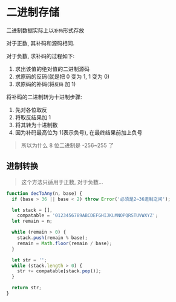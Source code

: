 # 二进制存储

二进制数据实际上以`补码`形式存放

对于正数, 其补码和源码相同.

对于负数, 求补码的过程如下:

1. 求出该值的绝对值的二进制源码
2. 求原码的反码(就是把 0 变为 1, 1 变为 0)
3. 求原码的补码(将`反码` 加 1)

将补码的二进制转为十进制步骤:

1. 先对各位取反
2. 将取反结果加 1
3. 将其转为十进制数
4. 因为补码最高位为 1(表示负号), 在最终结果前加上负号

> 所以为什么 8 位二进制是 -256~255 了

## 进制转换

> 这个方法只适用于正数, 对于负数...
```js
function decToAny(n, base) {
  if (base > 36 || base < 2) throw Error('必须是2~36进制之间');

  let stack = [],
    compatable = '0123456789ABCDEFGHIJKLMNOPQRSTUVWXYZ';
  let remain = n;

  while (remain > 0) {
    stack.push(remain % base);
    remain = Math.floor(remain / base);
  }

  let str = '';
  while (stack.length > 0) {
    str += compatable[stack.pop()];
  }

  return str;
}
```
